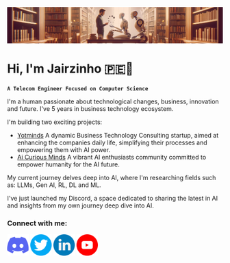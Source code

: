 <img src='assets/banner/Cover_Linkedin_AICM-v1.1.4.png' alt='my banner'>

<h1 align="Left">
  Hi, I'm Jairzinho 🇵🇪👋
</h1>

**`A Telecom Engineer Focused on Computer Science`**

I'm a human passionate about technological changes, business, innovation and future. I've 5 years in business technology ecosystem.

I'm building two exciting projects:
- [Yotminds](https://www.linkedin.com/company/yotminds) A dynamic Business Technology Consulting startup, aimed at enhancing the companies daily life, simplifying their processes and empowering them with AI power.
- [Ai Curious Minds](https://www.linkedin.com/company/aicuriousminds) A vibrant AI enthusiasts community committed to empower humanity for the AI future.

My current journey delves deep into AI, where I'm researching fields such as: LLMs, Gen AI, RL, DL and ML.

I've just launched my Discord, a space dedicated to sharing the latest in AI and insights from my own journey deep dive into AI.

<h3 align="left">
  Connect with me:
</h3>

<p align='left'>
  <a href='https://twitter.com/_jairzinho_'>
    <img src='assets/social-icons/discord.png' alt='icon | Discord' width='50px'/></a>
  <a href='https://twitter.com/_jairzinho_'>
    <img src='assets/social-icons/twitter.png' alt='icon | Twitter' width='50px'/></a>
  <a href='https://www.linkedin.com/in/jairzinhosantos/'>
    <img src='assets/social-icons/linkedin.png' alt='icon | Linkedin' width='50px'/></a>
  <a href='https://www.youtube.com/@jairzinho.santos'>
    <img src='assets/social-icons/youtube.png' alt='icon | Youtube' width='50px'/></a>
</p>
